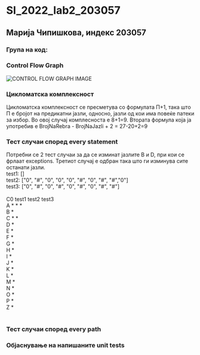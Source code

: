 # SI_2022_lab2_203057
## Марија Чипишкова, индекс 203057

### Група на код:

### Control Flow Graph
![CONTROL FLOW GRAPH IMAGE](https://user-images.githubusercontent.com/100198968/171702716-8d00f18d-bd01-4f2c-ba78-978f7df62cac.png)

### Цикломатска комплексност
Цикломатска комплексност се пресметува со формулата П+1, така што П е бројот на предикатни јазли, односно, јазли од кои има повеќе патеки за избор. Во овој случај комплесноста е 8+1=9.
Втората формула која ја употребив е BrojNaRebra - BrojNaJazli + 2 = 27-20+2=9

### Тест случаи според every statement
Потребни се 2 тест случаи за да се изминат јазлите B и D, при кои се фрлаат exceptions. Третиот случај е одбран така што ги изминува сите останати јазли. <br />
test1: [] <br />
test2: ["0", "#", "0", "0", "0", "#", "0", "#", "#","0"] <br />
test3: ["0", "#", "0", "#", "0", "#", "0", "#", "#"] <br />
<br />
C0  test1  test2  test3 <br />
A     *      *      * <br /> 
B     *               <br />
C            *      * <br />
D            *        <br />
E                   * <br />
F                   * <br />
G                   * <br />
H                   * <br />
I                   * <br />
J                   * <br />
K                   * <br />
L                   * <br />
M                   * <br />
N                   * <br />
O                   * <br />
P                   * <br />
Z                   * <br />
<br />

### Тест случаи според every path


### Објаснување на напишаните unit tests
